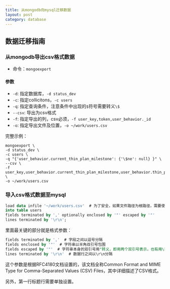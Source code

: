 ```yaml
---
title: 从mongodb向mysql迁移数据
layout: post
category: database
---
```


## 数据迁移指南

### 从mongodb导出csv格式数据

- 命令：`mongoexport`
#### 参数
- `-d`: 指定数据库，`-d status_dev`
- `-c`: 指定collicitons，`-c users`
- `-q`: 指定查询条件，注意条件中出现的`$`符号需要转义`\$`
- `--csv`: 导出为csv格式
- `-f`: 指定导出的列，csv必须，`-f user_key,token,user_behavior._id`
- `-o`: 指定导出文件及位置，`-o ~/work/users.csv`

完整示例：

```
mongoexport \
-d status_dev \
-c users \
-q "{'user_behavior.current_thin_plan_milestone': {'\$ne': null} }" \
--csv \
-f user_key,user_behavior.current_thin_plan_milestone,user_behavior.thin_plan_milestone_completed_on \
-o ~/work/users.csv
```

### 导入csv格式数据至mysql

```sql
load data infile '~/work/users.csv'  # 为了安全，如果文件路径为根路径，需要使用load data local infile
into table users
fields terminated by ',' optionally enclosed by '"' escaped by '"'
lines terminated by '\r\n';
```

里面最关键的部分就是格式参数：

```sql
fields terminated by ','  # 字段之间以逗号分隔
fields enclosed by '"'  # 字符串以半角双引号包围
fields escaped by '"'  # 字符串本身的双引号用"转义，即用两个双引号表示，也有用\转义
lines terminated by '\r\n'  # 数据行之间以\r\n分隔
```
这个参数是根据RFC4180文档设置的，该文档全称Common Format and MIME Type for Comma-Separated Values (CSV) Files，其中详细描述了CSV格式。

另外，第一行标题行需要单独设置。
